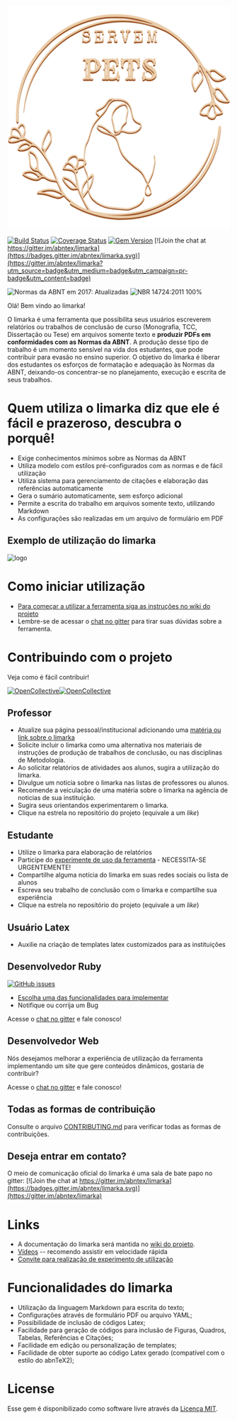 ![Logo](site_principal/assets/img/logoDuo.svg)

[![Build Status](https://travis-ci.org/abntex/limarka.svg?branch=master)](https://travis-ci.org/abntex/limarka) [![Coverage Status](https://coveralls.io/repos/github/abntex/limarka/badge.svg?branch=master)](https://coveralls.io/github/abntex/limarka?branch=master) [![Gem Version](https://badge.fury.io/rb/limarka.svg)](https://badge.fury.io/rb/limarka) [![Join the chat at https://gitter.im/abntex/limarka](https://badges.gitter.im/abntex/limarka.svg)](https://gitter.im/abntex/limarka?utm_source=badge&utm_medium=badge&utm_campaign=pr-badge&utm_content=badge)

![Normas da ABNT em 2017: Atualizadas](https://img.shields.io/badge/Normas%20da%20ABNT%20em%202017-Atualizadas-brightgreen.svg)
![NBR 14724:2011 100%](https://img.shields.io/badge/NBR%202014724%3A2011-100%25-brightgreen.svg)

Olá! Bem vindo ao limarka!

<!-- Show what you're doing, for who, and why.  -->

O limarka é uma ferramenta que possibilita seus usuários escreverem relatórios ou trabalhos de conclusão de curso (Monografia, TCC, Dissertação ou Tese) em arquivos somente texto e **produzir PDFs em conformidades com as Normas da ABNT**. A produção desse tipo de trabalho é um momento sensível na vida dos estudantes, que pode contribuir para evasão no ensino superior. O objetivo do limarka é liberar dos estudantes os esforços de formatação e adequação às Normas da ABNT, deixando-os concentrar-se no planejamento, execução e escrita de seus trabalhos.

# Quem utiliza o limarka diz que ele é fácil e prazeroso, descubra o porquê!

<!-- Explain what makes your project special, useful, exciting! -->

* Exige conhecimentos mínimos sobre as Normas da ABNT
* Utiliza modelo com estilos pré-configurados com as normas e de fácil utilização
* Utiliza sistema para gerenciamento de citações e elaboração das referências automaticamente
* Gera o sumário automaticamente, sem esforço adicional
* Permite a escrita do trabalho em arquivos somente texto, utilizando Markdown
* As configurações são realizadas em um arquivo de formulário em PDF

## Exemplo de utilização do limarka

![logo](https://raw.githubusercontent.com/wiki/abntex/limarka/imagens/escrevendo-objetivos-em-markdown.gif)

# Como iniciar utilização

<!-- Show how to get started using or contribution to the project -->

- [Para começar a utilizar a ferramenta siga as instruções no wiki do projeto](https://github.com/abntex/limarka/wiki)
- Lembre-se de acessar o [chat no gitter](http://gitter.im/abntex/limarka) para tirar suas dúvidas sobre a ferramenta.

# Contribuindo com o projeto

<!-- State what resources and contributions you're looking for -->

Veja como é fácil contribuir!

[![OpenCollective](https://opencollective.com/limarka/backers/badge.svg)![OpenCollective](https://opencollective.com/limarka/sponsors/badge.svg)](https://opencollective.com/limarka/donate)

## Professor

- Atualize sua página pessoal/institucional adicionando uma [matéria ou link sobre o limarka](https://github.com/abntex/limarka/wiki/Imprensa)
- Solicite incluir o limarka como uma alternativa nos materiais de instruções de produção de trabalhos de conclusão, ou nas disciplinas de Metodologia.
- Ao solicitar relatórios de atividades aos alunos, sugira a utilização do limarka.
- Divulgue um notícia sobre o limarka nas listas de professores ou alunos.
- Recomende a veiculação de uma matéria sobre o limarka na agência de noticias de sua instituição.
- Sugira seus orientandos experimentarem o limarka.
- Clique na estrela no repositório do projeto (equivale a um *like*)

## Estudante

- Utilize o limarka para elaboração de relatórios
- Participe do [experimente de uso da ferramenta](https://github.com/abntex/limarka/wiki/Experimentos) - NECESSITA-SE URGENTEMENTE!
- Compartilhe alguma notícia do limarka em suas redes sociais ou lista de alunos
- Escreva seu trabalho de conclusão com o limarka e compartilhe sua experiência
- Clique na estrela no repositório do projeto (equivale a um *like*)

## Usuário Latex

- Auxilie na criação de templates latex customizados para as instituições

## Desenvolvedor Ruby

[![GitHub issues](https://img.shields.io/github/issues/abntex/limarka.svg)](https://github.com/abntex/limarka/issues)

- [Escolha uma das funcionalidades para implementar](https://github.com/abntex/limarka/issues)
- Notifique ou corrija um Bug

Acesse o [chat no gitter](http://gitter.im/abntex/limarka) e fale conosco!

## Desenvolvedor Web

Nós desejamos melhorar a experiência de utilização da ferramenta implementando
um site que gere conteúdos dinâmicos, gostaria de contribuir?

Acesse o [chat no gitter](http://gitter.im/abntex/limarka) e fale conosco!

## Todas as formas de contribuição

Consulte o arquivo [CONTRIBUTING.md](CONTRIBUTING.md) para verificar todas as formas de contribuições.

<!-- Point to other key resources, such as a contributing.md file and a roadmap. -->

## Deseja entrar em contato?

O meio de comunicação oficial do limarka é uma sala de bate papo no gitter: [![Join the chat at https://gitter.im/abntex/limarka](https://badges.gitter.im/abntex/limarka.svg)](https://gitter.im/abntex/limarka)

# Links

- A documentação do limarka será mantida no [wiki do projeto](https://github.com/abntex/limarka/wiki).
- [Vídeos](https://www.youtube.com/playlist?list=PLTnAY6TvPRKK6OgGYy3UA0oFdfCfRZesY) -- recomendo assistir em velocidade rápida
- [Convite para realização de experimento de utilização](https://github.com/abntex/limarka/wiki/Experimentos)

# Funcionalidades do limarka

- Utilização da linguagem Markdown para escrita do texto;
- Configurações através de formulário PDF ou arquivo YAML;
- Possibilidade de inclusão de códigos Latex;
- Facilidade para geração de códigos para inclusão de Figuras, Quadros, Tabelas, Referências e Citações;
- Facilidade em edição ou personalização de templates;
- Facilidade de obter suporte ao código Latex gerado (compatível com o estilo do abnTeX2);

# License

Esse gem é disponibilizado como software livre através da [Licença MIT](http://opensource.org/licenses/MIT).
